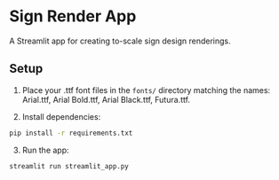 # Sign Render App

A Streamlit app for creating to-scale sign design renderings.

## Setup

1. Place your .ttf font files in the `fonts/` directory matching the names: Arial.ttf, Arial Bold.ttf, Arial Black.ttf, Futura.ttf.

2. Install dependencies:

```bash
pip install -r requirements.txt
```

3. Run the app:

```bash
streamlit run streamlit_app.py
```
